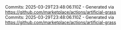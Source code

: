 Commits: 2025-03-29T23:48:06.110Z - Generated via https://github.com/marketplace/actions/artificial-grass
<br>
Commits: 2025-03-29T23:48:06.110Z - Generated via https://github.com/marketplace/actions/artificial-grass
<br>
